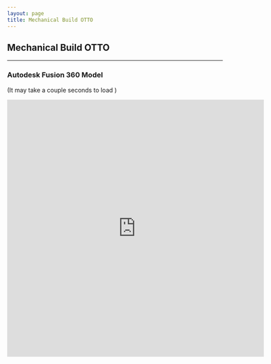 ```yaml
---
layout: page
title: Mechanical Build OTTO
---
```

## Mechanical Build OTTO
---

### <i class="fas fa-cube"></i> Autodesk Fusion 360 Model 
(It may take a couple seconds to load <i class="fad fa-spinner"></i>)
<iframe src="https://myhub.autodesk360.com/ue2df3503/shares/public/SH56a43QTfd62c1cd96832754d64d89c2831?mode=embed" width="600" height="600" allowfullscreen="true" webkitallowfullscreen="true" mozallowfullscreen="true"  frameborder="0"></iframe>
